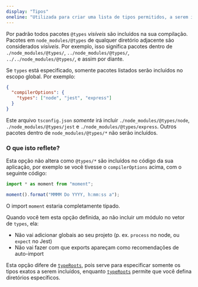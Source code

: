 ```yaml
---
display: "Tipos"
oneline: "Utilizada para criar uma lista de tipos permitidos, a serem incluídos na compilação"
---
```


Por padrão todos pacotes `@types` _visíveis_ são incluídos na sua compilação.
Pacotes em `node_modules/@types` de qualquer diretório adjacente são considerados _visíveis_.
Por exemplo, isso significa pacotes dentro de `./node_modules/@types/`, `../node_modules/@types/`, `../../node_modules/@types/`, e assim por diante.

Se `types` está especificado, somente pacotes listados serão incluídos no escopo global. Por exemplo:

```json tsconfig
{
  "compilerOptions": {
    "types": ["node", "jest", "express"]
  }
}
```

Este arquivo `tsconfig.json` _somente_ irá incluir `./node_modules/@types/node`, `./node_modules/@types/jest` e `./node_modules/@types/express`.
Outros pacotes dentro de `node_modules/@types/*` não serão incluídos.

### O que isto reflete?

Esta opção não altera como `@types/*` são incluídos no código da sua aplicação, por exemplo se você tivesse o `compilerOptions` acima, com o seguinte código:

```ts
import * as moment from "moment";

moment().format("MMMM Do YYYY, h:mm:ss a");
```

O import `moment` estaria completamente tipado.

Quando você tem esta opção definida, ao não incluir um módulo no vetor de `types`, ela:

- Não vai adicionar globais ao seu projeto (p. ex. `process` no node, ou `expect` no Jest)
- Não vai fazer com que exports apareçam como recomendações de auto-import

Esta opção difere de [`typeRoots`](#typeRoots), pois serve para especificar somente os tipos exatos a serem incluídos, enquanto [`typeRoots`](#typeRoots) permite que você defina diretórios específicos.
